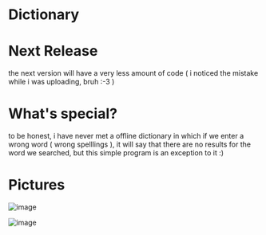 # Dictionary

# Next Release
the next version will have a very less amount of code ( i noticed the mistake while i was uploading, bruh :-3 )

# What's special?
to be honest, i have never met a offline dictionary in which if we enter a wrong word ( wrong spelllings ), it will say that there are no results for the word we searched, but this simple program is an exception to it :)

# Pictures

![image](https://user-images.githubusercontent.com/36286877/121853563-b253ba80-cd0e-11eb-9f66-dea8194cda1a.png)

![image](https://user-images.githubusercontent.com/36286877/121853644-c8fa1180-cd0e-11eb-8b58-88b1423f0d81.png)


